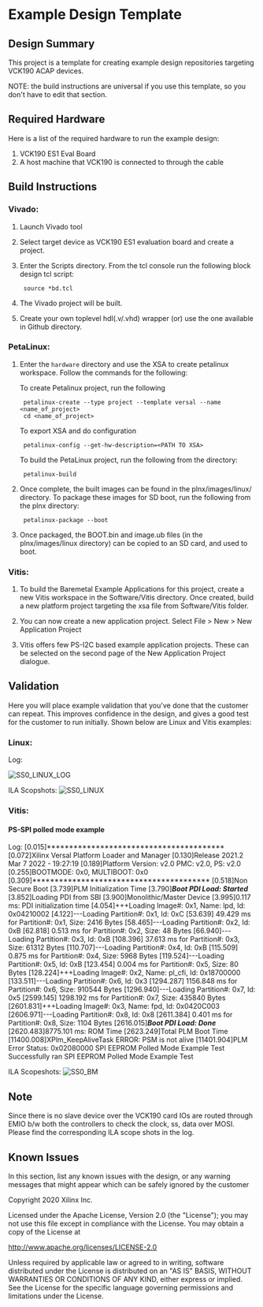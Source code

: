 # Example Design Template

## Design Summary
This project is a template for creating example design repositories targeting VCK190 ACAP devices.

NOTE: the build instructions are universal if you use this template, so you don't have to edit that section.


## Required Hardware
Here is a list of the required hardware to run the example design:

  1. VCK190 ES1 Eval Board
  1. A host machine that VCK190 is connected to through the cable

## Build Instructions
 ### Vivado:
1. Launch Vivado tool 

1. Select target device as VCK190 ES1 evaluation board and create a project.

1. Enter the Scripts directory. From the tcl console run the following block design tcl script:

		source *bd.tcl

1. The Vivado project will be built.

1. Create your own toplevel hdl(.v/.vhd) wrapper (or) use the one available in Github directory.

 ### PetaLinux:
1. Enter the `hardware` directory and use the XSA to create petalinux workspace. Follow the commands for the following:

   To create Petalinux project, run the following 
	 
		petalinux-create --type project --template versal --name <name_of_project> 
		cd <name_of_project>
	
	 To export XSA and do configuration
	    
		petalinux-config --get-hw-description=<PATH TO XSA>
   
	 To build the PetaLinux project, run the following from the directory:
		
		petalinux-build

1. Once complete, the built images can be found in the plnx/images/linux/ directory. To package these images for SD boot, run the following from the plnx directory:

		petalinux-package --boot 

1. Once packaged, the BOOT.bin and image.ub files (in the plnx/images/linux directory) can be copied to an SD card, and used to boot.

  ### Vitis:
1. To build the Baremetal Example Applications for this project, create a new Vitis workspace in the Software/Vitis directory. Once created, build a new platform project targeting the xsa file from Software/Vitis folder.

1. You can now create a new application project. Select File > New > New Application Project

1. Vitis offers few PS-I2C based example application projects. These can be selected on the second page of the New Application Project dialogue.

  ## Validation
Here you will place example validation that you've done that the customer can repeat. This improves confidence in the design, and gives a good test for the customer to run initially. Shown below are Linux and Vitis examples:

  ### Linux:

Log:

![SS0_LINUX_LOG](https://user-images.githubusercontent.com/74894579/157438774-d6b97f18-0ad1-4b97-82f5-0f2d874960f5.JPG)

ILA Scopshots:
![SS0_LINUX](https://user-images.githubusercontent.com/74894579/157438969-fdcd67e1-0837-4a9b-be1f-8d6cb9a9d376.JPG)
	
### Vitis:

       
 #### PS-SPI polled mode example

Log:
[0.015]****************************************
[0.072]Xilinx Versal Platform Loader and Manager
[0.130]Release 2021.2   Mar  7 2022  -  19:27:19
[0.189]Platform Version: v2.0 PMC: v2.0, PS: v2.0
[0.255]BOOTMODE: 0x0, MULTIBOOT: 0x0
[0.309]****************************************
[0.518]Non Secure Boot
[3.739]PLM Initialization Time
[3.790]***********Boot PDI Load: Started***********
[3.852]Loading PDI from SBI
[3.900]Monolithic/Master Device
[3.995]0.117 ms: PDI initialization time
[4.054]+++Loading Image#: 0x1, Name: lpd, Id: 0x04210002
[4.122]---Loading Partition#: 0x1, Id: 0xC
[53.639] 49.429 ms for Partition#: 0x1, Size: 2416 Bytes
[58.465]---Loading Partition#: 0x2, Id: 0xB
[62.818] 0.513 ms for Partition#: 0x2, Size: 48 Bytes
[66.940]---Loading Partition#: 0x3, Id: 0xB
[108.396] 37.613 ms for Partition#: 0x3, Size: 61312 Bytes
[110.707]---Loading Partition#: 0x4, Id: 0xB
[115.509] 0.875 ms for Partition#: 0x4, Size: 5968 Bytes
[119.524]---Loading Partition#: 0x5, Id: 0xB
[123.454] 0.004 ms for Partition#: 0x5, Size: 80 Bytes
[128.224]+++Loading Image#: 0x2, Name: pl_cfi, Id: 0x18700000
[133.511]---Loading Partition#: 0x6, Id: 0x3
[1294.287] 1156.848 ms for Partition#: 0x6, Size: 910544 Bytes
[1296.940]---Loading Partition#: 0x7, Id: 0x5
[2599.145] 1298.192 ms for Partition#: 0x7, Size: 435840 Bytes
[2601.831]+++Loading Image#: 0x3, Name: fpd, Id: 0x0420C003
[2606.971]---Loading Partition#: 0x8, Id: 0x8
[2611.384] 0.401 ms for Partition#: 0x8, Size: 1104 Bytes
[2616.015]***********Boot PDI Load: Done***********
[2620.483]8775.101 ms: ROM Time
[2623.249]Total PLM Boot Time
[11400.008]XPlm_KeepAliveTask ERROR: PSM is not alive
[11401.904]PLM Error Status: 0x02080000
SPI EEPROM Polled Mode Example Test
Successfully ran SPI EEPROM Polled Mode Example Test

ILA Scopeshots:
![SS0_BM](https://user-images.githubusercontent.com/74894579/157439090-aecb3ed8-153c-457c-b5d8-0c6d139b2399.JPG)

## Note
Since there is no slave device over the VCK190 card IOs are routed through EMIO b/w both the controllers to check the clock, ss, data over MOSI.
Please find the corresponding ILA scope shots in the log.


## Known Issues
In this section, list any known issues with the design, or any warning messages that might appear which can be safely ignored by the customer


Copyright 2020 Xilinx Inc.

Licensed under the Apache License, Version 2.0 (the "License"); you may not use this file except in compliance with the License. You may obtain a copy of the License at

http://www.apache.org/licenses/LICENSE-2.0

Unless required by applicable law or agreed to in writing, software distributed under the License is distributed on an "AS IS" BASIS, WITHOUT WARRANTIES OR CONDITIONS OF ANY KIND, either express or implied. See the License for the specific language governing permissions and limitations under the License.



